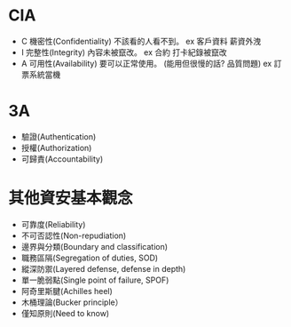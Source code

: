 # CIA
- C 機密性(Confidentiality)
不該看的人看不到。
ex 客戶資料 薪資外洩
- I 完整性(Integrity)
內容未被竄改。
ex 合約 打卡紀錄被竄改
- A 可用性(Availability)
要可以正常使用。 (能用但很慢的話? 品質問題)
ex 訂票系統當機
# 3A

- 驗證(Authentication) 
- 授權(Authorization) 
- 可歸責(Accountability)

# 其他資安基本觀念

- 可靠度(Reliability)
- 不可否認性(Non-repudiation)
- 邊界與分類(Boundary and classification)
- 職務區隔(Segregation of duties, SOD)
- 縱深防禦(Layered defense, defense in depth)
- 單一脆弱點(Single point of failure, SPOF)
- 阿奇里斯腱(Achilles heel)
- 木桶理論(Bucker principle）
- 僅知原則(Need to know)
